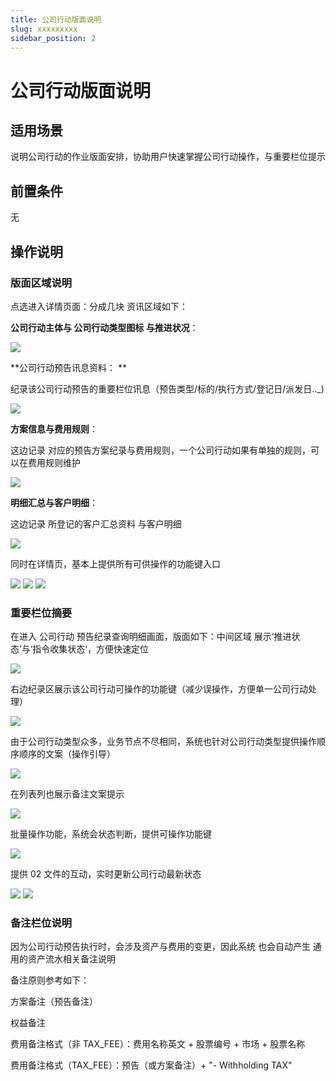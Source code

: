 ```yaml
---
title: 公司行动版面说明
slug: xxxxxxxxx
sidebar_position: 2
---
```



# 公司行动版面说明

## 适用场景

说明公司行动的作业版面安排，协助用户快速掌握公司行动操作，与重要栏位提示

## 前置条件

无

## 操作说明

### 版面区域说明

点选进入详情页面：分成几块 资讯区域如下：

**公司行动主体与 公司行动类型图标 与推进状况**：  

<img src="/assets/HBA7bVbtloyTr8xaa0ucthe5nWx.png"/>

**公司行动预告讯息资料： **

纪录该公司行动预告的重要栏位讯息（预告类型/标的/执行方式/登记日/派发日.._) 

<img src="/assets/XJbXbdllWoLWLexrQ1zch1Kjnfh.png"/>

**方案信息与费用规则**： 

这边记录 对应的预告方案纪录与费用规则，一个公司行动如果有单独的规则，可以在费用规则维护

<img src="/assets/NWHEb0jBEoRICyxRKvsc4elMnWh.png"/>

**明细汇总与客户明细**： 

这边记录 所登记的客户汇总资料 与客户明细

<img src="/assets/KScFbzEXoo8HXXx0bd5c7dJAnwd.png"/>

 同时在详情页，基本上提供所有可供操作的功能键入口

<img src="/assets/GcVVbypQgoB6TPx6ucAcaJaunNd.png"/>

<img src="/assets/CFGZbM11ZoKtNfxTb1ycQtdfnBh.png"/>

<img src="/assets/KFX8bhcTto0USqxl89lchYjnnkg.png"/>

### 重要栏位摘要

在进入 公司行动 预告纪录查询明细画面，版面如下：中间区域 展示‘推进状态’与‘指令收集状态‘，方便快速定位

<img src="/assets/Pz9vbTxDyo1STCxD6KscK3cfn8e.png"/>

右边纪录区展示该公司行动可操作的功能键（减少误操作，方便单一公司行动处理）

<img src="/assets/QZKobazscoOkQexshiQct3lRnXg.png"/>

由于公司行动类型众多，业务节点不尽相同，系统也针对公司行动类型提供操作顺序顺序的文案（操作引导）

<img src="/assets/DLTJbU6yuoXKtux643wc5KFEnaf.png"/>

在列表列也展示备注文案提示

<img src="/assets/FVZmbeo3mofls2xpoyKc77ZenHe.png"/>

批量操作功能，系统会状态判断，提供可操作功能键

<img src="/assets/EDGSbb2rZosZUPxXJoGc7Q1WnIc.png"/>

提供 02 文件的互动，实时更新公司行动最新状态

<img src="/assets/HBqKbQbPZoAN3lx6iJecTTzqnLe.png"/>

<img src="/assets/L37Qbz2pEosJIxxhxALcQxbEnPh.png"/>

### 备注栏位说明

因为公司行动预告执行时，会涉及资产与费用的变更，因此系统 也会自动产生 通用的资产流水相关备注说明

备注原则参考如下：

方案备注（预告备注）

权益备注

费用备注格式（非 TAX_FEE）：费用名称英文 + 股票编号 + 市场 + 股票名称

费用备注格式（TAX_FEE）：预告（或方案备注）+ "- Withholding TAX"

